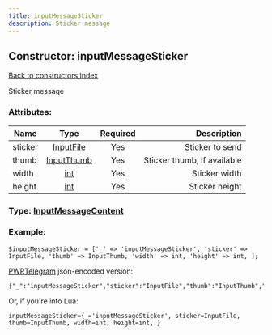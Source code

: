 ```yaml
---
title: inputMessageSticker
description: Sticker message
---
```

## Constructor: inputMessageSticker  
[Back to constructors index](index.md)



Sticker message

### Attributes:

| Name     |    Type       | Required | Description |
|----------|:-------------:|:--------:|------------:|
|sticker|[InputFile](../types/InputFile.md) | Yes|Sticker to send|
|thumb|[InputThumb](../types/InputThumb.md) | Yes|Sticker thumb, if available|
|width|[int](../types/int.md) | Yes|Sticker width|
|height|[int](../types/int.md) | Yes|Sticker height|



### Type: [InputMessageContent](../types/InputMessageContent.md)


### Example:

```
$inputMessageSticker = ['_' => 'inputMessageSticker', 'sticker' => InputFile, 'thumb' => InputThumb, 'width' => int, 'height' => int, ];
```  

[PWRTelegram](https://pwrtelegram.xyz) json-encoded version:

```
{"_":"inputMessageSticker","sticker":"InputFile","thumb":"InputThumb","width":"int","height":"int"}
```


Or, if you're into Lua:  


```
inputMessageSticker={_='inputMessageSticker', sticker=InputFile, thumb=InputThumb, width=int, height=int, }

```


